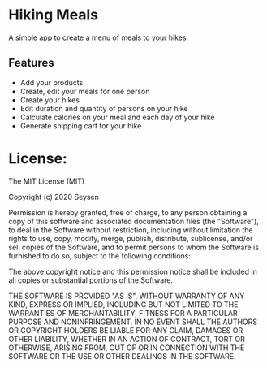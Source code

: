 # Hiking Meals

A simple app to create a menu of meals to your hikes.

## Features
- Add your products
- Create, edit your meals for one person
- Create your hikes
- Edit duration and quantity of persons on your hike
- Calculate calories on your meal and each day of your hike
- Generate shipping cart for your hike

# License:
The MIT License (MIT)

Copyright (c) 2020 Seysen

Permission is hereby granted, free of charge, to any person obtaining a copy
of this software and associated documentation files (the "Software"), to deal
in the Software without restriction, including without limitation the rights
to use, copy, modify, merge, publish, distribute, sublicense, and/or sell
copies of the Software, and to permit persons to whom the Software is
furnished to do so, subject to the following conditions:

The above copyright notice and this permission notice shall be included in all
copies or substantial portions of the Software.

THE SOFTWARE IS PROVIDED "AS IS", WITHOUT WARRANTY OF ANY KIND, EXPRESS OR
IMPLIED, INCLUDING BUT NOT LIMITED TO THE WARRANTIES OF MERCHANTABILITY,
FITNESS FOR A PARTICULAR PURPOSE AND NONINFRINGEMENT. IN NO EVENT SHALL THE
AUTHORS OR COPYRIGHT HOLDERS BE LIABLE FOR ANY CLAIM, DAMAGES OR OTHER
LIABILITY, WHETHER IN AN ACTION OF CONTRACT, TORT OR OTHERWISE, ARISING FROM,
OUT OF OR IN CONNECTION WITH THE SOFTWARE OR THE USE OR OTHER DEALINGS IN THE
SOFTWARE.
